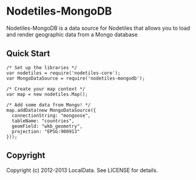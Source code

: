 Nodetiles-MongoDB
=============

Nodetiles-MongoDB is a data source for Nodetiles that allows you to load and render geographic data from a Mongo database

Quick Start
-----------

```
/* Set up the libraries */
var nodetiles = require('nodetiles-core');
var MongoDataSource = require('nodetiles-mongodb');

/* Create your map context */
var map = new nodetiles.Map();

/* Add some data from Mongo! */
map.addData(new MongoDataSource({
  connectionString: "mongoose",
  tableName: "countries",
  geomField: "wkb_geometry",
  projection: "EPSG:900913"
}));
```

Copyright
---------
Copyright (c) 2012-2013 LocalData. See LICENSE for details.

